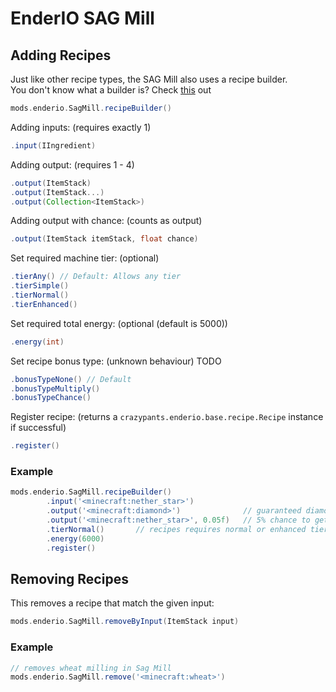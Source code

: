 # EnderIO SAG Mill

## Adding Recipes
Just like other recipe types, the SAG Mill also uses a recipe builder. <br>
You don't know what a builder is? Check [this](https://groovyscript-docs.readthedocs.io/en/latest/groovy/builder/) out
```groovy
mods.enderio.SagMill.recipeBuilder()
```

Adding inputs: (requires exactly 1)
```groovy
.input(IIngredient)
```

Adding output: (requires 1 - 4)
```groovy
.output(ItemStack)
.output(ItemStack...)
.output(Collection<ItemStack>)
```

Adding output with chance: (counts as output)
```groovy
.output(ItemStack itemStack, float chance)
```

Set required machine tier: (optional)
```groovy
.tierAny() // Default: Allows any tier
.tierSimple()
.tierNormal()
.tierEnhanced()
```

Set required total energy: (optional (default is 5000))
```groovy
.energy(int)
```

Set recipe bonus type: (unknown behaviour) TODO
````groovy
.bonusTypeNone() // Default
.bonusTypeMultiply()
.bonusTypeChance()
````

Register recipe: (returns a `crazypants.enderio.base.recipe.Recipe` instance if successful)
````groovy
.register()
````

### Example
````groovy
mods.enderio.SagMill.recipeBuilder()
        .input('<minecraft:nether_star>')
        .output('<minecraft:diamond>')              // guaranteed diamond
        .output('<minecraft:nether_star>', 0.05f)   // 5% chance to get nether star back
        .tierNormal()       // recipes requires normal or enhanced tier
        .energy(6000)
        .register()
````

## Removing Recipes
This removes a recipe that match the given input:
````groovy
mods.enderio.SagMill.removeByInput(ItemStack input)
````

### Example
````groovy
// removes wheat milling in Sag Mill
mods.enderio.SagMill.remove('<minecraft:wheat>')
````